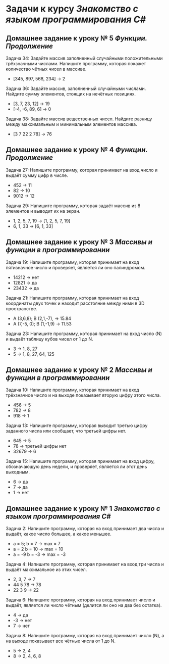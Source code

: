 # Задачи к курсу *Знакомство с языком программирования C#*

## Домашнее задание к уроку № 5 *Функции. Продолжение*
Задача 34: Задайте массив заполненный случайными положительными трёхзначными числами. Напишите программу, которая покажет количество чётных чисел в массиве.
* [345, 897, 568, 234] -> 2

Задача 36: Задайте массив, заполненный случайными числами. Найдите сумму элементов, стоящих на нечётных позициях.
* [3, 7, 23, 12] -> 19
* [-4, -6, 89, 6] -> 0

Задача 38: Задайте массив вещественных чисел. Найдите разницу между максимальным и минимальным элементов массива.
* [3 7 22 2 78] -> 76

## Домашнее задание к уроку № 4 *Функции. Продолжение*
Задача 27: Напишите программу, которая принимает на вход число и выдаёт сумму цифр в числе.
* 452 -> 11
* 82 -> 10
* 9012 -> 12

Задача 29: Напишите программу, которая задаёт массив из 8 элементов и выводит их на экран.
* 1, 2, 5, 7, 19 -> [1, 2, 5, 7, 19]
* 6, 1, 33 -> [6, 1, 33]

## Домашнее задание к уроку № 3 *Массивы и функции в программировании*
Задача 19: Напишите программу, которая принимает на вход пятизначное число и проверяет, является ли оно палиндромом.
* 14212 -> нет
* 12821 -> да
* 23432 -> да

Задача 21: Напишите программу, которая принимает на вход координаты двух точек и находит расстояние между ними в 3D пространстве.
* A (3,6,8); B (2,1,-7), -> 15.84
* A (7,-5, 0); B (1,-1,9) -> 11.53

Задача 23: Напишите программу, которая принимает на вход число (N) и выдаёт таблицу кубов чисел от 1 до N.
* 3 -> 1, 8, 27
* 5 -> 1, 8, 27, 64, 125

## Домашнее задание к уроку № 2 *Массивы и функции в программировании*
Задача 10: Напишите программу, которая принимает на вход трёхзначное число и на выходе показывает вторую цифру этого числа.
* 456 -> 5
* 782 -> 8
* 918 -> 1

Задача 13: Напишите программу, которая выводит третью цифру заданного числа или сообщает, что третьей цифры нет.
* 645 -> 5
* 78 -> третьей цифры нет
* 32679 -> 6

Задача 15: Напишите программу, которая принимает на вход цифру, обозначающую день недели, и проверяет, является ли этот день выходным.
* 6 -> да
* 7 -> да
* 1 -> нет
 
## Домашнее задание к уроку № 1 *Знакомство с языком программирования C#*
Задача 2: Напишите программу, которая на вход принимает два числа и выдаёт, какое число большее, а какое меньшее.
* a = 5; b = 7 -> max = 7
* a = 2 b = 10 -> max = 10
* a = -9 b = -3 -> max = -3

Задача 4: Напишите программу, которая принимает на вход три числа и выдаёт максимальное из этих чисел.
* 2, 3, 7 -> 7
* 44 5 78 -> 78
* 22 3 9 -> 22

Задача 6: Напишите программу, которая на вход принимает число и выдаёт, является ли число чётным (делится ли оно на два без остатка).
* 4 -> да
* -3 -> нет
* 7 -> нет

Задача 8: Напишите программу, которая на вход принимает число (N), а на выходе показывает все чётные числа от 1 до N.
* 5 -> 2, 4
* 8 -> 2, 4, 6, 8
